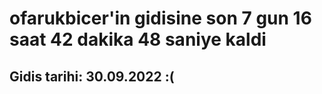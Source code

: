 # ofarukbicer'in gidisine son 7 gun 16 saat 42 dakika 48 saniye kaldi

## Gidis tarihi: 30.09.2022 :(